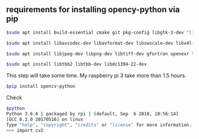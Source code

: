 ## requirements for installing opency-python via pip


```zsh
$sudo apt install build-essential cmake git pkg-config libgtk-3-dev "libcanberra-gtk*"
```

```zsh
$sudo apt install libavcodec-dev libavformat-dev libswscale-dev libv4l-dev libxvidcore-dev libx264-dev
```

```zsh
$sudo apt install libjpeg-dev libpng-dev libtiff-dev gfortran openexr libatlas-base-dev opencl-headers
```

```zsh
$sudo apt install libtbb2 libtbb-dev libdc1394-22-dev
```

This step will take some time. My raspberry pi 3 take more than 1.5 hours.
```zsh
$pip install opencv-python
```

Check
```zsh
$python
Python 3.6.6 | packaged by rpi | (default, Sep  6 2018, 10:56:14) 
[GCC 6.3.0 20170516] on linux
Type "help", "copyright", "credits" or "license" for more information.
>>> import cv2

```
